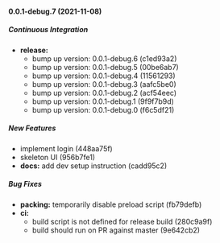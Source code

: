 #### 0.0.1-debug.7 (2021-11-08)

##### Continuous Integration

* **release:**
  *  bump up version: 0.0.1-debug.6 (c1ed93a2)
  *  bump up version: 0.0.1-debug.5 (00be6ab7)
  *  bump up version: 0.0.1-debug.4 (11561293)
  *  bump up version: 0.0.1-debug.3 (aafc5be0)
  *  bump up version: 0.0.1-debug.2 (acf54eec)
  *  bump up version: 0.0.1-debug.1 (9f9f7b9d)
  *  bump up version: 0.0.1-debug.0 (f6c5df21)

##### New Features

*  implement login (448aa75f)
*  skeleton UI (956b7fe1)
* **docs:**  add dev setup instruction (cadd95c2)

##### Bug Fixes

* **packing:**  temporarily disable preload script (fb79defb)
* **ci:**
  *  build script is not defined for release build (280c9a9f)
  *  build should run on PR against master (9e642cb2)


